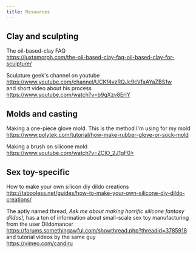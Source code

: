 ```yaml
---
title: Resources
---
```


## Clay and sculpting

The oil-based-clay FAQ  
<a href="https://juxtamorph.com/the-oil-based-clay-faq-oil-based-clay-for-sculpture/" rel="noreferrer">https://juxtamorph.com/the-oil-based-clay-faq-oil-based-clay-for-sculpture/</a>

Sculpture geek's channel on youtube  
<a href="https://www.youtube.com/channel/UCKf4vzRQJc9cVfaAYaZBS1w" rel="noreferrer">https://www.youtube.com/channel/UCKf4vzRQJc9cVfaAYaZBS1w</a>  
and short video about his process  
<a href="https://www.youtube.com/watch?v=b9gXzv8ErlY" rel="noreferrer">https://www.youtube.com/watch?v=b9gXzv8ErlY</a>

## Molds and casting

Making a one-piece glove mold. This is the method I'm using for my mold  
<a href="https://www.polytek.com/tutorial/how-make-rubber-glove-or-sock-mold" rel="noreferrer">https://www.polytek.com/tutorial/how-make-rubber-glove-or-sock-mold</a>


Making a brush on silicone mold  
<a href="https://www.youtube.com/watch?v=ZCIO_2J1gF0" rel="noreferrer">https://www.youtube.com/watch?v=ZCIO_2J1gF0></a>
## Sex toy-specific

How to make your own silicon diy dildo creations  
<a href="http://tabooless.net/guides/how-to-make-your-own-silicone-diy-dildo-creations/" rel="noreferrer">http://tabooless.net/guides/how-to-make-your-own-silicone-diy-dildo-creations/</a>

The aptly named thread, _Ask me about making horrific silicone fantasy dildos!,_ has a ton of information about small-scale sex toy manufacturing from the user Dildomancer  
<a href="https://forums.somethingawful.com/showthread.php?threadid=3785918" rel="noreferrer">https://forums.somethingawful.com/showthread.php?threadid=3785918</a>  
and tutorial videos by the same guy  
<a href="https://vimeo.com/candiru" rel="noreferrer">https://vimeo.com/candiru</a>
